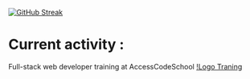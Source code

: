 [![GitHub Streak](https://github-readme-streak-stats.herokuapp.com?user=Martial-torval&theme=great-gatsby&date_format=n%2Fj%5B%2FY%5D)](https://git.io/streak-stats)


# Current activity : 
Full-stack web developer training at AccessCodeSchool
[!Logo Traning](https://i.ytimg.com/vi/d5-0OVmNzs8/maxresdefault.jpg)

